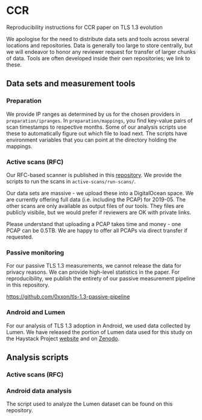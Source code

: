 # CCR
Reproducibility instructions for CCR paper on TLS 1.3 evolution

We apologise for the need to distribute data sets and tools across several locations and repositories. Data is generally too large to store centrally, but we will endeavor to honor any reviewer request for transfer of larger chunks of data. Tools are often developed inside their own repositories; we link to these.

## Data sets and measurement tools

### Preparation

We provide IP ranges as determined by us for the chosen providers in `preparation/ipranges`. In `preparation/mappings`, you find key-value pairs of scan timestamps to respective months. Some of our analysis scripts use these to automatically figure out which file to load next. The scripts have environment variables that you can point at the directory holding the mappings.

### Active scans (RFC)

Our RFC-based scanner is published in this [repository](https://github.com/ralphholz-usyd/goscanner/). We provide the scripts to run the scans in `active-scans/run-scans/`.

Our data sets are massive - we upload these into a DigitalOcean space. We are currently offering full data (i.e. including the PCAP) for 2019-05. The other scans are only available as output files of our tools. They files are publicly visibile, but we would prefer if reviewers are OK with private links.

Please understand that uploading a PCAP takes time and money - one PCAP can be 0.5TB. We are happy to offer all PCAPs via direct transfer if requested.

### Passive monitoring

For our passive TLS 1.3 measurements, we cannot release the data for privacy reasons. We can provide high-level statistics in the paper. For reproducibility, we publish the entirety of our passive measurement pipeline in this repository.

https://github.com/0xxon/tls-1.3-passive-pipeline

### Android and Lumen

For our analysis of TLS 1.3 adoption in Android, we used data collected by Lumen. We have released the portion of Lumen data used for this study on the Haystack Project [website](https://haystack.mobi/datasets) and on [Zenodo](https://zenodo.org).

## Analysis scripts

### Active scans (RFC)



### Android data analysis

The script used to analyze the Lumen dataset can be found on this repository.
